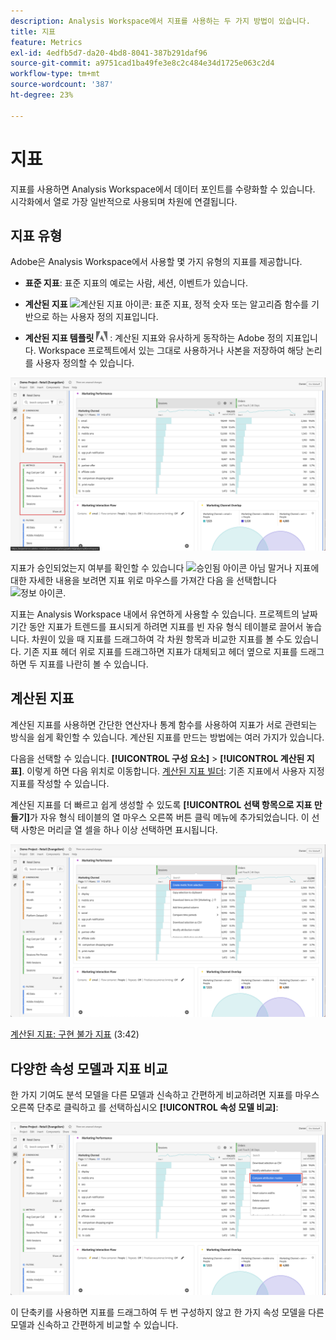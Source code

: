 ```yaml
---
description: Analysis Workspace에서 지표를 사용하는 두 가지 방법이 있습니다.
title: 지표
feature: Metrics
exl-id: 4edfb5d7-da20-4bd8-8041-387b291daf96
source-git-commit: a9751cad1ba49fe3e8c2c484e34d1725e063c2d4
workflow-type: tm+mt
source-wordcount: '387'
ht-degree: 23%

---
```


# 지표

지표를 사용하면 Analysis Workspace에서 데이터 포인트를 수량화할 수 있습니다. 시각화에서 열로 가장 일반적으로 사용되며 차원에 연결됩니다.


## 지표 유형

Adobe은 Analysis Workspace에서 사용할 몇 가지 유형의 지표를 제공합니다.

* **표준 지표**: 표준 지표의 예로는 사람, 세션, 이벤트가 있습니다.

* **계산된 지표** ![계산된 지표 아이콘](https://spectrum.adobe.com/static/icons/workflow_18/Smock_Calculator_18_N.svg): 표준 지표, 정적 숫자 또는 알고리즘 함수를 기반으로 하는 사용자 정의 지표입니다.

* **계산된 지표 템플릿**  <img src="./assets/adobe-logo.svg" width="18"> : 계산된 지표와 유사하게 동작하는 Adobe 정의 지표입니다. Workspace 프로젝트에서 있는 그대로 사용하거나 사본을 저장하여 해당 논리를 사용자 정의할 수 있습니다.


![UI의 지표](assets/cja-metrics.png)

지표가 승인되었는지 여부를 확인할 수 있습니다 ![승인됨 아이콘](https://spectrum.adobe.com/static/icons/ui_18/CheckmarkSize100.svg)  아님 말거나 지표에 대한 자세한 내용을 보려면 지표 위로 마우스를 가져간 다음 을 선택합니다 ![정보 아이콘](https://spectrum.adobe.com/static/icons/workflow_18/Smock_InfoOutline_18_N.svg).


지표는 Analysis Workspace 내에서 유연하게 사용할 수 있습니다. 프로젝트의 날짜 기간 동안 지표가 트렌드를 표시되게 하려면 지표를 빈 자유 형식 테이블로 끌어서 놓습니다. 차원이 있을 때 지표를 드래그하여 각 차원 항목과 비교한 지표를 볼 수도 있습니다. 기존 지표 헤더 위로 지표를 드래그하면 지표가 대체되고 헤더 옆으로 지표를 드래그하면 두 지표를 나란히 볼 수 있습니다.

## 계산된 지표

계산된 지표를 사용하면 간단한 연산자나 통계 함수를 사용하여 지표가 서로 관련되는 방식을 쉽게 확인할 수 있습니다. 계산된 지표를 만드는 방법에는 여러 가지가 있습니다.

다음을 선택할 수 있습니다. **[!UICONTROL 구성 요소]** > **[!UICONTROL 계산된 지표]**. 이렇게 하면 다음 위치로 이동합니다. [계산된 지표 빌더](/help/components/calc-metrics/calc-metr-overview.md): 기존 지표에서 사용자 지정 지표를 작성할 수 있습니다.

계산된 지표를 더 빠르고 쉽게 생성할 수 있도록 **[!UICONTROL 선택 항목으로 지표 만들기]**&#x200B;가 자유 형식 테이블의 열 마우스 오른쪽 버튼 클릭 메뉴에 추가되었습니다. 이 선택 사항은 머리글 열 셀을 하나 이상 선택하면 표시됩니다.

![선택 항목에서 만들기](assets/create-metric-from-selection.png)

[계산된 지표: 구현 불가 지표](https://experienceleague.adobe.com/docs/analytics-learn/tutorials/components/calculated-metrics/calculated-metrics-implementationless-metrics.html?lang=ko-KR)  (3:42)

## 다양한 속성 모델과 지표 비교

한 가지 기여도 분석 모델을 다른 모델과 신속하고 간편하게 비교하려면 지표를 마우스 오른쪽 단추로 클릭하고 를 선택하십시오 **[!UICONTROL 속성 모델 비교]**:

![속성 비교](assets/compare-attribution.png)

이 단축키를 사용하면 지표를 드래그하여 두 번 구성하지 않고 한 가지 속성 모델을 다른 모델과 신속하고 간편하게 비교할 수 있습니다.
